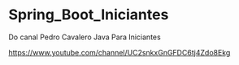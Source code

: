# Spring_Boot_Iniciantes

Do canal Pedro Cavalero Java Para Iniciantes

https://www.youtube.com/channel/UC2snkxGnGFDC6tj4Zdo8Ekg
